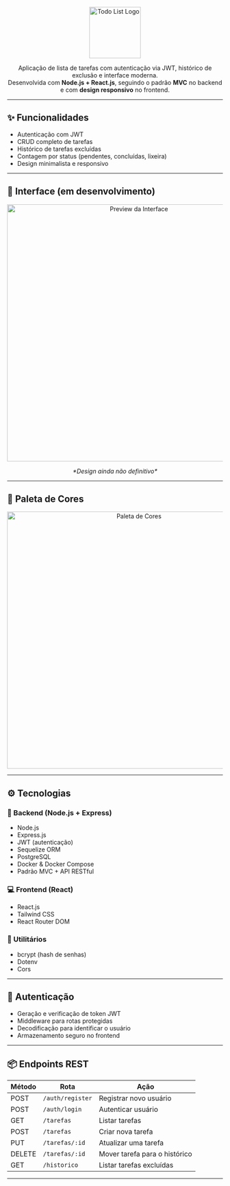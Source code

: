 <p align="center">
  <img src="https://github.com/user-attachments/assets/86db09fc-3010-4e50-84db-51bf0e5514ea" alt="Todo List Logo" width="120" />
</p>

<p align="center">
  Aplicação de lista de tarefas com autenticação via JWT, histórico de exclusão e interface moderna. <br />
  Desenvolvida com <strong>Node.js + React.js</strong>, seguindo o padrão <strong>MVC</strong> no backend e com <strong>design responsivo</strong> no frontend.
</p>


---

## ✨ Funcionalidades

- Autenticação com JWT  
- CRUD completo de tarefas  
- Histórico de tarefas excluídas  
- Contagem por status (pendentes, concluídas, lixeira)  
- Design minimalista e responsivo  

---

## 📸 Interface (em desenvolvimento)

<p align="center">
  <img src="https://github.com/user-attachments/assets/cb9b3f5f-e3c8-40ca-b799-f2f71b0fbf76" alt="Preview da Interface" width="600"/>
</p>

<p align="center"><em>*Design ainda não definitivo*</em></p>

---

## 🎨 Paleta de Cores

<p align="center">
  <img src="https://github.com/user-attachments/assets/01ac0d2a-c7dc-4808-ae83-e717159fbdb8" alt="Paleta de Cores" width="600"/>
</p>

---

## ⚙️ Tecnologias

### 🔧 Backend (Node.js + Express)
- Node.js  
- Express.js  
- JWT (autenticação)  
- Sequelize ORM  
- PostgreSQL  
- Docker & Docker Compose  
- Padrão MVC + API RESTful  

### 💻 Frontend (React)
- React.js  
- Tailwind CSS  
- React Router DOM  

### 🧰 Utilitários
- bcrypt (hash de senhas)  
- Dotenv  
- Cors  

---

## 🔐 Autenticação

- Geração e verificação de token JWT  
- Middleware para rotas protegidas  
- Decodificação para identificar o usuário  
- Armazenamento seguro no frontend  

---

## 📦 Endpoints REST

| Método | Rota             | Ação                          |
|--------|------------------|-------------------------------|
| POST   | `/auth/register` | Registrar novo usuário        |
| POST   | `/auth/login`    | Autenticar usuário            |
| GET    | `/tarefas`       | Listar tarefas                |
| POST   | `/tarefas`       | Criar nova tarefa             |
| PUT    | `/tarefas/:id`   | Atualizar uma tarefa          |
| DELETE | `/tarefas/:id`   | Mover tarefa para o histórico |
| GET    | `/historico`     | Listar tarefas excluídas      |

---

